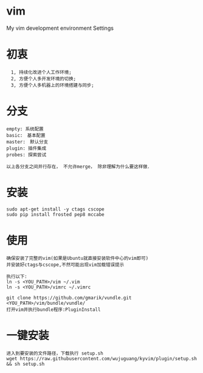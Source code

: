 # vim
My vim development environment Settings

# 初衷
	　1, 持续化改进个人工作环境;
	　2, 方便个人多开发环境的切换;
	　3, 方便个人多机器上的环境搭建与同步;

# 分支
	empty: 系统配置
	basic:　基本配置
	master:　默认分支
	plugin: 插件集成
	probes: 探索尝试

	以上各分支之间并行存在， 不允许merge， 除非理解为什么要这样做．

# 安装
    sudo apt-get install -y ctags cscope
    sudo pip install frosted pep8 mccabe

# 使用
	确保安装了完整的vim(如果是Ubuntu就直接安装软件中心的vim即可)
	并安装好ctags与cscope,不然可能出现vim加载错误提示

	执行以下:
	ln -s <YOU_PATH>/vim ~/.vim
	ln -s <YOU_PATH>/vimrc ~/.vimrc

	git clone https://github.com/gmarik/vundle.git <YOU_PATH>/vim/bundle/vundle/
	打开vim并执行bundle程序:PluginInstall

# 一键安装
	进入到要安装的文件路径，下载执行 setup.sh
	wget https://raw.githubusercontent.com/wujuguang/kyvim/plugin/setup.sh && sh setup.sh
